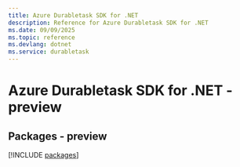```yaml
---
title: Azure Durabletask SDK for .NET
description: Reference for Azure Durabletask SDK for .NET
ms.date: 09/09/2025
ms.topic: reference
ms.devlang: dotnet
ms.service: durabletask
---
```

# Azure Durabletask SDK for .NET - preview
## Packages - preview
[!INCLUDE [packages](durabletask-index.md)]